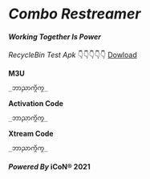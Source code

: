 # **_Combo Restreamer_**
#### _Working Together Is Power_
 
*RecycleBin Test Apk*
👇👇👇👇👇
[Dowload](https://bit.ly/39sg5bk)


**M3U** 
```markdown
_ဘာညာကွိကွ_
```

**Activation Code**
```markdown
_ဘာညာကွိကွ_
```

**Xtream Code**
```markdown
_ဘာညာကွိကွ_
```

#### _Powered By_ iCoN® 2021
